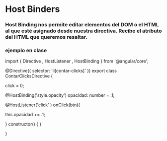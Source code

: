 # Host Binders

### Host Binding nos permite editar elementos del DOM o el HTML al que esté asignado desde nuestra directiva. Recibe el atributo del HTML que queremos resaltar.


### ejemplo en clase


import { Directive , HostListener , HostBinding } from '@angular/core';

@Directive({
  selector: 'li[contar-clicks]'
})
export class ContarClicksDirective {
 
 click = 0; 

 @HostBinding('style.opacity') opacidad: number = .1; 

 @HostListener('click'  ) onClick(btn){

  this.opacidad += .1;
  
 }
  constructor() { }

}